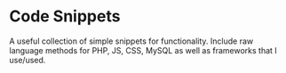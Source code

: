 # Code Snippets
A useful collection of simple snippets for functionality. Include raw language methods for PHP, JS, CSS, MySQL as well as frameworks that I use/used.
